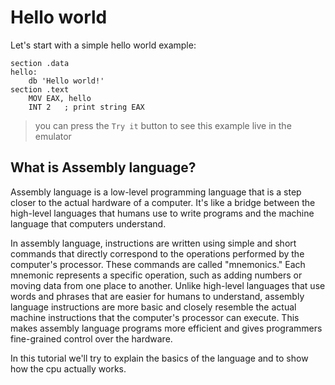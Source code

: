 # Hello world

Let's start with a simple hello world example:

```shell
section .data
hello:
    db 'Hello world!'
section .text
    MOV EAX, hello
    INT 2   ; print string EAX
```

<!-- console -memory -cpu -->


<!-- new -->
> you can press the `Try it` button to see this example live in the emulator

## What is Assembly language?

Assembly language is a low-level programming language that is a step closer to the actual hardware of a computer.
It's like a bridge between the high-level languages that humans use to write programs and the machine language that
computers understand.

In assembly language, instructions are written using simple and short commands that directly correspond to the
operations performed by the computer's processor. These commands are called "mnemonics." Each mnemonic represents a
specific operation, such as adding numbers or moving data from one place to another.
Unlike high-level languages that use words and phrases that are easier for humans to understand, assembly language
instructions are more basic and
closely resemble the actual machine instructions that the computer's processor can execute. This makes assembly language
programs more efficient and gives programmers fine-grained control over the hardware.

In this tutorial we'll try to explain the basics of the language and to show how the cpu actually works.
